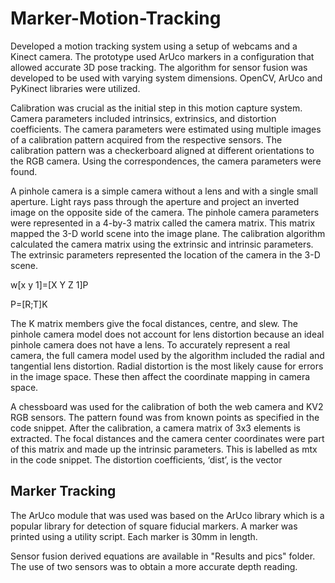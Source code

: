 # Marker-Motion-Tracking
Developed a motion tracking system using a setup of webcams and a Kinect camera. The prototype used ArUco markers in a configuration that allowed accurate 3D pose tracking. The algorithm for sensor fusion was developed to be used with varying system dimensions. OpenCV, ArUco and PyKinect libraries were utilized.


Calibration was crucial as the initial step in this motion capture system. Camera parameters included intrinsics, extrinsics, and distortion coefficients. The camera parameters were estimated using multiple images of a calibration pattern acquired from the respective sensors. The calibration pattern was a checkerboard aligned at different orientations to the RGB camera. Using the correspondences, the camera parameters were found. 


A pinhole camera is a simple camera without a lens and with a single small aperture. Light rays pass through the aperture and project an inverted image on the opposite side of the camera. 
The pinhole camera parameters were represented in a 4-by-3 matrix called the camera matrix. This matrix mapped the 3-D world scene into the image plane. The calibration algorithm calculated the camera matrix using the extrinsic and intrinsic parameters. The extrinsic parameters represented the location of the camera in the 3-D scene. 

w[x y 1]=[X Y Z 1]P   

P=[R;T]K                            

The K matrix members give the focal distances, centre, and slew. The pinhole camera model does not account for lens distortion because an ideal pinhole camera does not have a lens. To accurately represent a real camera, the full camera model used by the algorithm included the radial and tangential lens distortion. Radial distortion is the most likely cause for errors in the image space. These then affect the coordinate mapping in camera space. 


A chessboard was used for the calibration of both the web camera and KV2 RGB sensors. The pattern found was from known points as specified in the code snippet. After the calibration, a camera matrix of 3x3 elements is extracted. The focal distances and the camera center coordinates were part of this matrix and made up the intrinsic parameters. This is labelled as mtx in the code snippet. The distortion coefficients, ‘dist’, is the vector


## Marker Tracking
The ArUco module that was used was based on the ArUco library which is a popular library for detection of square fiducial markers. A marker was printed using a utility script. Each marker is 30mm in length. 

Sensor fusion derived equations are available in "Results and pics" folder. The use of two sensors was to obtain a more accurate depth reading.


